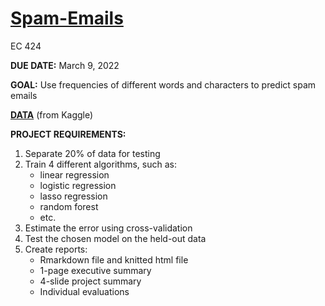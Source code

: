 # [Spam-Emails](https://raw.githack.com/cyrustadjiki/Spam-Emails/master/Spam-Emails.html)

EC 424

**DUE DATE:** March 9, 2022

**GOAL:** Use frequencies of different words and characters to predict spam emails

[**DATA**](https://www.kaggle.com/venky73/spam-mails-dataset) (from Kaggle)

**PROJECT REQUIREMENTS:**

1. Separate 20% of data for testing
2. Train 4 different algorithms, such as:
      * linear regression
      * logistic regression
      * lasso regression
      * random forest
      * etc.
3. Estimate the error using cross-validation
4. Test the chosen model on the held-out data
5. Create reports:
      * Rmarkdown file and knitted html file 
      * 1-page executive summary
      * 4-slide project summary
      * Individual evaluations
